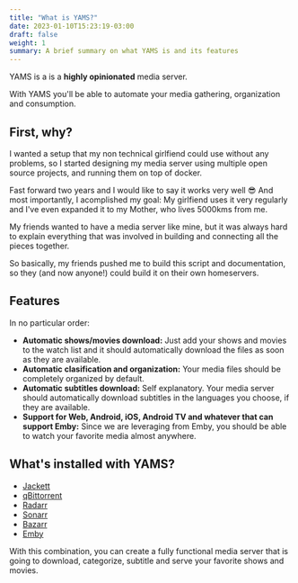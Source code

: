 ```yaml
---
title: "What is YAMS?"
date: 2023-01-10T15:23:19-03:00
draft: false
weight: 1
summary: A brief summary on what YAMS is and its features
---
```


YAMS is a is a **highly opinionated** media server.

With YAMS you'll be able to automate your media gathering, organization and consumption.

## First, why?

I wanted a setup that my non technical girlfiend could use without any problems, so I started designing my media server using multiple open source projects, and running them on top of docker.

Fast forward two years and I would like to say it works very well 😎 And most importantly, I acomplished my goal: My girlfiend uses it very regularly and I've even expanded it to my Mother, who lives 5000kms from me.

My friends wanted to have a media server like mine, but it was always hard to explain everything that was involved in building and connecting all the pieces together.

So basically, my friends pushed me to build this script and documentation, so they (and now anyone!) could build it on their own homeservers.

## Features

In no particular order:

- **Automatic shows/movies download:** Just add your shows and movies to the watch list and it should automatically download the files as soon as they are available.
- **Automatic clasification and organization:** Your media files should be completely organized by default.
- **Automatic subtitles download:** Self explanatory. Your media server should automatically download subtitles in the languages you choose, if they are available.
- **Support for Web, Android, iOS, Android TV and whatever that can support Emby:** Since we are leveraging from Emby, you should be able to watch your favorite media almost anywhere.


## What's installed with YAMS?

- [Jackett](https://github.com/Jackett/Jackett)
- [qBittorrent](https://www.qbittorrent.org/)
- [Radarr](https://radarr.video/)
- [Sonarr](https://sonarr.tv/)
- [Bazarr](https://www.bazarr.media/)
- [Emby](https://emby.media/)

With this combination, you can create a fully functional media server that is going to download, categorize, subtitle and serve your favorite shows and movies.

